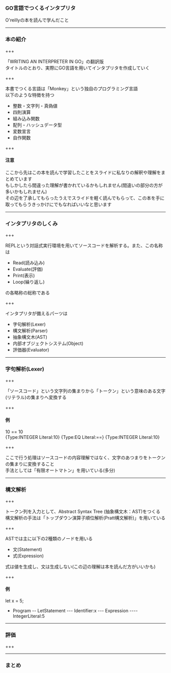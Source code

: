 ### GO言語でつくるインタプリタ

O'reillyの本を読んで学んだこと

---

### 本の紹介

+++  

「WRITING AN INTERPRETER IN GO」の翻訳版  
タイトルのとおり、実際にGO言語を用いてインタプリタを作成していく

+++  

本書でつくる言語は「Monkey」という独自のプログラミング言語  
以下のような特徴を持つ  

- 整数・文字列・真偽値
- 四則演算
- 組み込み関数
- 配列・ハッシュデータ型
- 変数宣言
- 自作関数

+++

#### 注意

ここから先はこの本を読んで学習したことをスライドに私なりの解釈や理解をまとめています  
もしかしたら間違った理解が書かれているかもしれません(間違いの部分の方が多いかもしれません)  
その辺を了承してもらったうえでスライドを軽く読んでもらって、この本を手に取ってもらうきっかけにでもなればいいなと思います  

---

### インタプリタのしくみ

+++  

REPLという対話式実行環境を用いてソースコードを解析する。また、この名称は  

- Read(読み込み)
- Evaluate(評価)
- Print(表示)
- Loop(繰り返し)

の各略称の総称である

+++  

インタプリタが備えるパーツは

- 字句解析(Lexer)
- 構文解析(Parser)
- 抽象構文木(AST)
- 内部オブジェクトシステム(Object)
- 評価器(Evaluator)

---

### 字句解析(Lexer)

+++

「ソースコード」という文字列の集まりから「トークン」という意味のある文字(リテラル)の集まりへ変換する  

+++

#### 例

10 == 10  
{Type:INTEGER Literal:10}
{Type:EQ Literal:==}
{Type:INTEGER Literal:10}

+++  

ここで行う処理はソースコードの内容理解ではなく、文字のあつまりをトークンの集まりに変換すること  
手法としては「有限オートマトン」を用いている(多分)  

---

### 構文解析

+++

トークン列を入力として、Abstract Syntax Tree (抽象構文木：AST)をつくる  
構文解析の手法は「トップダウン演算子順位解析(Pratt構文解析)」を用いている  

+++

ASTでは主に以下の2種類のノードを用いる  

- 文(Statement)
- 式(Expression)

式は値を生成し、文は生成しない(この辺の理解は本を読んだ方がいいかも)

+++

#### 例

let x = 5;  
- Program
-- LetStatement
--- Identifier:x
--- Expression 
---- IntegerLiteral:5

---

### 評価

+++



---

### まとめ
